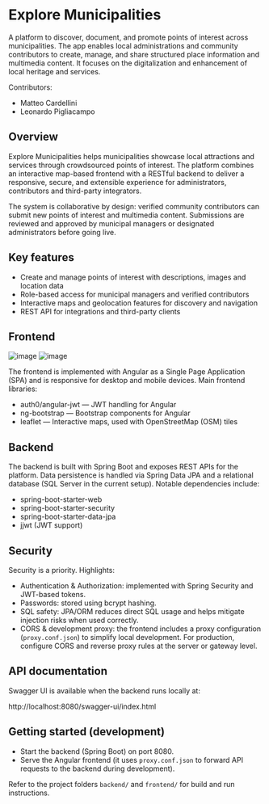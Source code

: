 # Explore Municipalities

A platform to discover, document, and promote points of interest across municipalities. The app enables local administrations and community contributors to create, manage, and share structured place information and multimedia content. It focuses on the digitalization and enhancement of local heritage and services.

Contributors:

- Matteo Cardellini
- Leonardo Pigliacampo

## Overview

Explore Municipalities helps municipalities showcase local attractions and services through crowdsourced points of interest. The platform combines an interactive map-based frontend with a RESTful backend to deliver a responsive, secure, and extensible experience for administrators, contributors and third-party integrators.

The system is collaborative by design: verified community contributors can submit new points of interest and multimedia content. Submissions are reviewed and approved by municipal managers or designated administrators before going live.

## Key features

- Create and manage points of interest with descriptions, images and location data
- Role-based access for municipal managers and verified contributors
- Interactive maps and geolocation features for discovery and navigation
- REST API for integrations and third-party clients

## Frontend

![image](https://github.com/user-attachments/assets/7d91401a-e5b4-47f1-9339-6c87f3c5a02a)
![image](https://github.com/user-attachments/assets/5348101b-fe08-4bc8-9b3f-35d43e633c93)

The frontend is implemented with Angular as a Single Page Application (SPA) and is responsive for desktop and mobile devices. Main frontend libraries:

- auth0/angular-jwt — JWT handling for Angular
- ng-bootstrap — Bootstrap components for Angular
- leaflet — Interactive maps, used with OpenStreetMap (OSM) tiles

## Backend

The backend is built with Spring Boot and exposes REST APIs for the platform. Data persistence is handled via Spring Data JPA and a relational database (SQL Server in the current setup). Notable dependencies include:

- spring-boot-starter-web
- spring-boot-starter-security
- spring-boot-starter-data-jpa
- jjwt (JWT support)

## Security

Security is a priority. Highlights:

- Authentication & Authorization: implemented with Spring Security and JWT-based tokens.
- Passwords: stored using bcrypt hashing.
- SQL safety: JPA/ORM reduces direct SQL usage and helps mitigate injection risks when used correctly.
- CORS & development proxy: the frontend includes a proxy configuration (`proxy.conf.json`) to simplify local development. For production, configure CORS and reverse proxy rules at the server or gateway level.

## API documentation

Swagger UI is available when the backend runs locally at:

http://localhost:8080/swagger-ui/index.html

## Getting started (development)

- Start the backend (Spring Boot) on port 8080.
- Serve the Angular frontend (it uses `proxy.conf.json` to forward API requests to the backend during development).

Refer to the project folders `backend/` and `frontend/` for build and run instructions.
